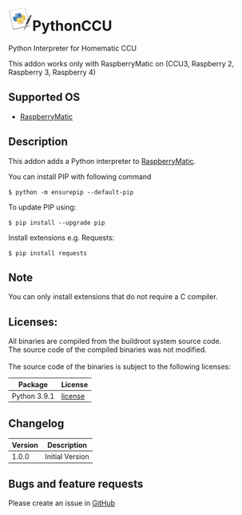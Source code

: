# <img src="https://raw.githubusercontent.com/PfisterDaniel/PythonCCU/main/www/icon.png" width="48">PythonCCU
Python Interpreter for Homematic CCU

This addon works only with RaspberryMatic on
(CCU3, Raspberry 2, Raspberry 3, Raspberry 4)

## Supported OS
* [RaspberryMatic](http://homematic-forum.de/forum/viewtopic.php?f=56&t=26917)

## Description
This addon adds a Python interpreter to [RaspberryMatic](http://homematic-forum.de/forum/viewtopic.php?f=56&t=26917).

You can install PIP with following command

    $ python -m ensurepip --default-pip

To update PIP using:

    $ pip install --upgrade pip

Install extensions e.g. Requests:

    $ pip install requests


## Note
You can only install extensions that do not require a C compiler. 

## Licenses:
All binaries are compiled from the buildroot system source code.<br>
The source code of the compiled binaries was not modified.<br>
<br>
The source code of the binaries is subject to the following licenses:<br>

| Package | License |
| ------------- | ------------- |
| Python 3.9.1 | [license](https://raw.githubusercontent.com/PfisterDaniel/PythonCCU/main/licenses/LICENSE) |

## Changelog
| Version | Description |
| ------ | ----------- |
| 1.0.0 | Initial Version |

## Bugs and feature requests
Please create an issue in [GitHub](https://github.com/PfisterDaniel/PythonCCU/issues)

